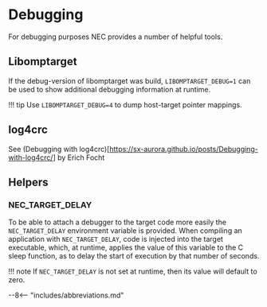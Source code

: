 # Debugging

For debugging purposes NEC provides a number of helpful tools.

## Libomptarget
If the debug-version of libomptarget was build, `LIBOMPTARGET_DEBUG=1` can be used to show additional debugging information at runtime.

!!! tip
    Use `LIBOMPTARGET_DEBUG=4` to dump host-target pointer mappings.

## log4crc
See (Debugging with log4crc)[https://sx-aurora.github.io/posts/Debugging-with-log4crc/] by Erich Focht

## Helpers
### NEC_TARGET_DELAY
To be able to attach a debugger to the target code more easily the `NEC_TARGET_DELAY` environment variable is provided.
When compiling an application with `NEC_TARGET_DELAY`, code is injected into the target executable,
which, at runtime, applies the value of this variable to the C sleep function,
as to delay the start of execution by that number of seconds.

!!! note
    If `NEC_TARGET_DELAY` is not set at runtime, then its value will default to zero.

--8<-- "includes/abbreviations.md"

